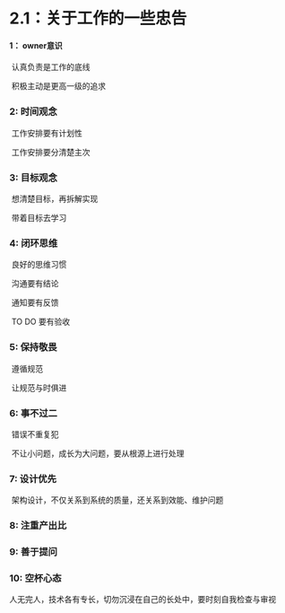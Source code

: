 # 2.1：关于工作的一些忠告

#### 1： owner意识

​         认真负责是工作的底线

​         积极主动是更高一级的追求

### 2: 时间观念

​        工作安排要有计划性

​        工作安排要分清楚主次

### 3: 目标观念

​        想清楚目标，再拆解实现

​        带着目标去学习

### 4: 闭环思维

​        良好的思维习惯

​        沟通要有结论

​        通知要有反馈

​        TO DO 要有验收

### 5: 保持敬畏

​        遵循规范

​        让规范与时俱进

### 6: 事不过二

​       错误不重复犯

​       不让小问题，成长为大问题，要从根源上进行处理

### 7: 设计优先

​      架构设计，不仅关系到系统的质量，还关系到效能、维护问题

### 8: 注重产出比

### 9: 善于提问

### 10: 空杯心态

​          人无完人，技术各有专长，切勿沉浸在自己的长处中，要时刻自我检查与审视



 